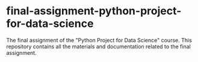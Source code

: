 # final-assignment-python-project-for-data-science
The final assignment of the "Python Project for Data Science" course. This repository contains all the materials and documentation related to the final assignment.
